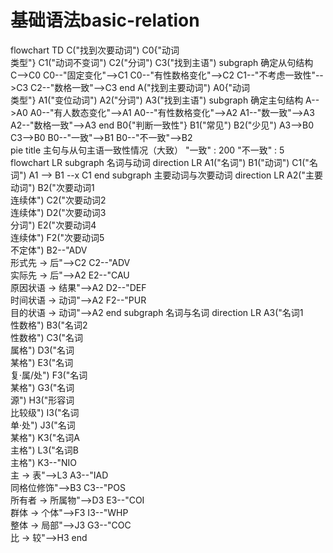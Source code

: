 # 基础语法basic-relation

<div class="mermaid">
flowchart TD
C("找到次要动词")
C0{"动词<br>类型"}
C1("动词不变词")
C2("分词")
C3("找到主语")
subgraph 确定从句结构
C-->C0
C0--"固定变化"-->C1
C0--"有性数格变化"-->C2
C1--"不考虑一致性"-->C3
C2--"数格一致"-->C3
end
A("找到主要动词")
A0{"动词<br>类型"}
A1("变位动词")
A2("分词")
A3("找到主语")
subgraph 确定主句结构
A-->A0
A0--"有人数态变化"-->A1
A0--"有性数格变化"-->A2
A1--"数一致"-->A3
A2--"数格一致"-->A3
end
B0{"判断一致性"}
B1("常见")
B2("少见")
A3-->B0
C3-->B0
B0--"一致"-->B1
B0--"不一致"-->B2
</div>
<div class="mermaid">
pie
    title 主句与从句主语一致性情况（大致）
    "一致" : 200
    "不一致" : 5
</div>

<div class="mermaid">
flowchart LR
subgraph 名词与动词
direction LR
A1("名词")
B1("动词")
C1("名词")
A1 --> B1 --x C1
end
subgraph 主要动词与次要动词
direction LR
A2("主要动词")
B2("次要动词1<br>连续体")
C2("次要动词2<br>连续体")
D2("次要动词3<br>分词")
E2("次要动词4<br>连续体")
F2("次要动词5<br>不定体")
B2--"ADV<br>形式先 → 后"-->C2
C2--"ADV<br>实际先 → 后"-->A2
E2--"CAU<br>原因状语 → 结果"-->A2
D2--"DEF<br>时间状语 → 动词"-->A2
F2--"PUR<br>目的状语 → 动词"-->A2
end
subgraph 名词与名词
direction LR
A3("名词1<br>性数格")
B3("名词2<br>性数格")
C3("名词<br>属格")
D3("名词<br>某格")
E3("名词<br>复·属/处")
F3("名词<br>某格")
G3("名词<br>源")
H3("形容词<br>比较级")
I3("名词<br>单·处")
J3("名词<br>某格")
K3("名词A<br>主格")
L3("名词B<br>主格")
K3--"NIO<br>主 → 表"-->L3
A3--"IAD<br>同格位修饰"-->B3
C3--"POS<br>所有者 → 所属物"-->D3
E3--"COI<br>群体 → 个体"-->F3
I3--"WHP<br>整体 → 局部"-->J3
G3--"COC<br>比 → 较"-->H3
end
</div>